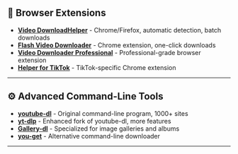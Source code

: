 ## 🔌 Browser Extensions

- **[Video DownloadHelper](https://www.downloadhelper.net)** - Chrome/Firefox, automatic detection, batch downloads
- **[Flash Video Downloader](https://chrome.google.com/webstore/detail/flash-video-downloader/aiimdkdngfcipjohbjenkahhlhccpdbc)** - Chrome extension, one-click downloads
- **[Video Downloader Professional](https://chrome.google.com/webstore)** - Professional-grade browser extension
- **[Helper for TikTok](https://chrome.google.com/webstore)** - TikTok-specific Chrome extension

---

## ⚙️ Advanced Command-Line Tools

- **[youtube-dl](https://youtube-dl.org)** - Original command-line program, 1000+ sites
- **[yt-dlp](https://github.com/yt-dlp/yt-dlp)** - Enhanced fork of youtube-dl, more features
- **[Gallery-dl](https://github.com/mikf/gallery-dl)** - Specialized for image galleries and albums
- **[you-get](https://github.com/soimort/you-get)** - Alternative command-line downloader

---
